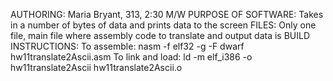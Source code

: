 AUTHORING: Maria Bryant, 313, 2:30 M/W 
PURPOSE OF SOFTWARE: Takes in a number of bytes of data and prints data to the screen
FILES: Only one file, main file where assembly code to translate and output data is
BUILD INSTRUCTIONS: To assemble: nasm -f elf32 -g -F dwarf hw11translate2Ascii.asm
To link and load: ld -m elf_i386 -o hw11translate2Ascii hw11translate2Ascii.o

